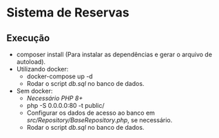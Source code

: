 # Sistema de Reservas
## Execução
- composer install (Para instalar as dependências e gerar o arquivo de autoload).
- Utilizando docker:
  - docker-compose up -d
  - Rodar o script *db.sql* no banco de dados.
- Sem docker:
  - *Necessário PHP 8+* 
  - php -S 0.0.0.0:80 -t public/
  - Configurar os dados de acesso ao banco em *src/Repository/BaseRepository.php*, se necessário.
  - Rodar o script *db.sql* no banco de dados.
